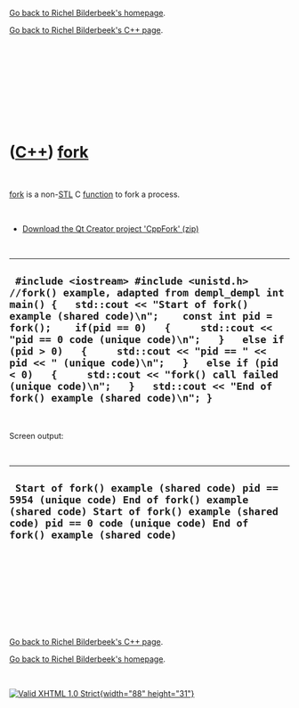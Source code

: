 [Go back to Richel Bilderbeek's homepage](index.htm).

[Go back to Richel Bilderbeek's C++ page](Cpp.htm).

 

 

 

 

 

([C++](Cpp.htm)) [fork](CppFork.htm)
====================================

 

[fork](CppFork.htm) is a non-[STL](CppStl.htm) C
[function](CppFunction.htm) to fork a process.

 

-   [Download the Qt Creator project 'CppFork' (zip)](CppFork.zip)

 

  ------------------------------------------------------------------------------------------------------------------------------------------------------------------------------------------------------------------------------------------------------------------------------------------------------------------------------------------------------------------------------------------------------------------------------------------------------------------------------------------------------
  ` #include <iostream> #include <unistd.h>  //fork() example, adapted from dempl_dempl int main() {   std::cout << "Start of fork() example (shared code)\n";    const int pid = fork();    if(pid == 0)   {     std::cout << "pid == 0 code (unique code)\n";   }   else if (pid > 0)   {     std::cout << "pid == " << pid << " (unique code)\n";   }   else if (pid < 0)   {     std::cout << "fork() call failed (unique code)\n";   }   std::cout << "End of fork() example (shared code)\n"; }`
  ------------------------------------------------------------------------------------------------------------------------------------------------------------------------------------------------------------------------------------------------------------------------------------------------------------------------------------------------------------------------------------------------------------------------------------------------------------------------------------------------------

 

Screen output:

 

  --------------------------------------------------------------------------------------------------------------------------------------------------------------------------------------------------------------
  ` Start of fork() example (shared code) pid == 5954 (unique code) End of fork() example (shared code) Start of fork() example (shared code) pid == 0 code (unique code) End of fork() example (shared code)`
  --------------------------------------------------------------------------------------------------------------------------------------------------------------------------------------------------------------

 

 

 

 

 

[Go back to Richel Bilderbeek's C++ page](Cpp.htm).

[Go back to Richel Bilderbeek's homepage](index.htm).

 

[![Valid XHTML 1.0 Strict](valid-xhtml10.png){width="88"
height="31"}](http://validator.w3.org/check?uri=referer)
